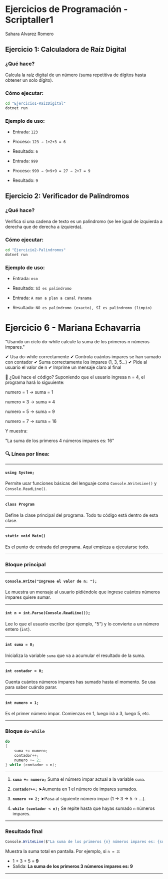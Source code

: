 # Ejercicios de Programación - Scriptaller1

Sahara Alvarez Romero

## Ejercicio 1: Calculadora de Raíz Digital

### ¿Qué hace?
Calcula la raíz digital de un número (suma repetitiva de dígitos hasta obtener un solo dígito).

### Cómo ejecutar:
```bash
cd "Ejercicio1-RaizDigital"
dotnet run
```

### Ejemplo de uso:
- Entrada: `123`
- Proceso: `123 → 1+2+3 = 6`
- Resultado: `6`

- Entrada: `999`
- Proceso: `999 → 9+9+9 = 27 → 2+7 = 9`
- Resultado: `9`

## Ejercicio 2: Verificador de Palíndromos

### ¿Qué hace?
Verifica si una cadena de texto es un palíndromo (se lee igual de izquierda a derecha que de derecha a izquierda).

### Cómo ejecutar:
```bash
cd "Ejercicio2-Palindromos"
dotnet run
```

### Ejemplo de uso:
- Entrada: `oso`
- Resultado: `SÍ es palíndromo`

- Entrada: `A man a plan a canal Panama`
- Resultado: `NO es palíndromo (exacto), SÍ es palíndromo (limpio)`


# Ejercicio 6 - Mariana Echavarria 
"Usando un ciclo do-while calcule la suma de los primeros n números impares."

✔ Usa do-while correctamente
✔ Controla cuántos impares se han sumado con contador
✔ Suma correctamente los impares (1, 3, 5...)
✔ Pide al usuario el valor de n
✔ Imprime un mensaje claro al final

🧠 ¿Qué hace el código?
Suponiendo que el usuario ingresa n = 4, el programa hará lo siguuiente:

numero = 1 → suma = 1

numero = 3 → suma = 4

numero = 5 → suma = 9

numero = 7 → suma = 16

Y muestra:

"La suma de los primeros 4 números impares es: 16"


### 🔍 Línea por línea:

---

#### `using System;`

Permite usar funciones básicas del lenguaje como `Console.WriteLine()` y `Console.ReadLine()`.

---

#### `class Program`

Define la clase principal del programa. Todo tu código está dentro de esta clase.

---

#### `static void Main()`

Es el punto de entrada del programa. Aquí empieza a ejecutarse todo.

---

###  Bloque principal

---

#### `Console.Write("Ingrese el valor de n: ");`

 Le muestra un mensaje al usuario pidiéndole que ingrese cuántos números impares quiere sumar.

---

#### `int n = int.Parse(Console.ReadLine());`

 Lee lo que el usuario escribe (por ejemplo, "5") y lo convierte a un número entero (`int`).

---

#### `int suma = 0;`

 Inicializa la variable `suma` que va a acumular el resultado de la suma.

---

#### `int contador = 0;`

 Cuenta cuántos números impares has sumado hasta el momento. Se usa para saber cuándo parar.

---

#### `int numero = 1;`

 Es el primer número impar. Comienzas en 1, luego irá a 3, luego 5, etc.

---

###  Bloque `do-while`

```csharp
do
{
    suma += numero;
    contador++;
    numero += 2;
} while (contador < n);
```

---

1. **`suma += numero;`**
    Suma el número impar actual a la variable `suma`.

2. **`contador++;`**
   ➤Aumenta en 1 el número de impares sumados.

3. **`numero += 2;`**
   ➤Pasa al siguiente número impar (1 → 3 → 5 → ...).

4. **`while (contador < n);`**
   Se repite hasta que hayas sumado `n` números impares.

---

###  Resultado final

```csharp
Console.WriteLine($"La suma de los primeros {n} números impares es: {suma}");
```

 Muestra la suma total en pantalla. Por ejemplo, si `n = 3`:

* 1 + 3 + 5 = **9**
* Salida: **La suma de los primeros 3 números impares es: 9**

---







